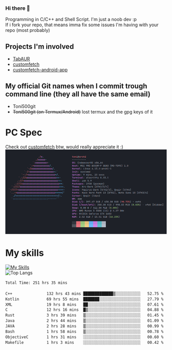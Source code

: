 ### Hi there 👋

Programming in C/C++ and Shell Script. I'm just a noob dev :p\
If i fork your repo, that means imma fix some issues I'm having with your repo (most probably)

## Projects I'm involved
 - [TabAUR](https://github.com/BurntRanch/TabAUR)
 - [customfetch](https://github.com/Toni500github/customfetch)
 - [customfetch-android-app](https://github.com/Toni500github/customfetch-android-app)

## My official Git names when I commit trough command line (they all have the same email)
* Toni500git
* ~~Toni500git (on Termux/Android)~~ lost termux and the gpg keys of it

# PC Spec
Check out [customfetch](https://github.com/Toni500github/customfetch) btw, would really appreciate it :)
![screenshot.png](https://github.com/Toni500github/customfetch/raw/main/screenshot.png)

# My skills
[![My Skills](https://skillicons.dev/icons?i=cpp,bash,androidstudio,arch,linux&theme=light)](https://skillicons.dev)\
![Top Langs](https://github-readme-stats.vercel.app/api/top-langs/?username=Toni500github&layout=compact)

<!--START_SECTION:waka-->

```txt
Total Time: 251 hrs 35 mins

C++               132 hrs 43 mins █████████████▒░░░░░░░░░░░   52.75 %
Kotlin            69 hrs 55 mins  ███████░░░░░░░░░░░░░░░░░░   27.79 %
XML               19 hrs 8 mins   ██░░░░░░░░░░░░░░░░░░░░░░░   07.61 %
C                 12 hrs 16 mins  █▒░░░░░░░░░░░░░░░░░░░░░░░   04.88 %
Rust              3 hrs 39 mins   ▒░░░░░░░░░░░░░░░░░░░░░░░░   01.45 %
Java              2 hrs 44 mins   ▒░░░░░░░░░░░░░░░░░░░░░░░░   01.09 %
JAVA              2 hrs 28 mins   ▒░░░░░░░░░░░░░░░░░░░░░░░░   00.99 %
Bash              1 hrs 58 mins   ▒░░░░░░░░░░░░░░░░░░░░░░░░   00.78 %
ObjectiveC        1 hrs 31 mins   ░░░░░░░░░░░░░░░░░░░░░░░░░   00.60 %
Makefile          1 hrs 3 mins    ░░░░░░░░░░░░░░░░░░░░░░░░░   00.42 %
```

<!--END_SECTION:waka-->
